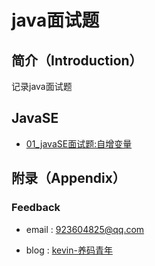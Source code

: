 # java面试题

## 简介（Introduction）

记录java面试题

## JavaSE
* [01_javaSE面试题:自增变量](javaSE/01_javaSE面试题:自增变量.md)


## 附录（Appendix）

### Feedback
- email : 923604825@qq.com

- blog : [kevin-养码青年](https://www.cnblogs.com/zhenghengbin/)



